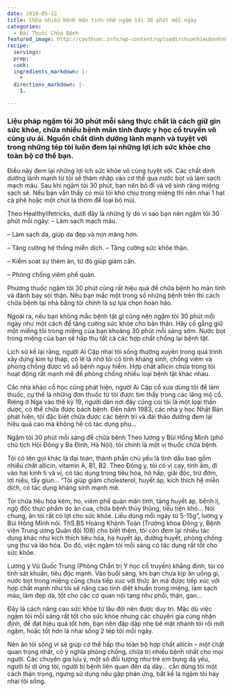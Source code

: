 ```yaml
---
date: 2018-05-12
title: Chữa nhiều bệnh mãn tính nhờ ngậm tỏi 30 phút mỗi ngày
categories:
  - Bài Thuốc Chữa Bệnh
featured_image: http://caythuoc.info/wp-content/uploads/chuanhieubenhnhongamtoi.jpg
recipe:
  servings:  
  prep:  
  cook:  
  ingredients_markdown: |-
    * 
  directions_markdown: |-
    1. 

---
```

<h3>Liệu pháp ngậm tỏi 30 phút mỗi sáng thực chất là cách giữ gìn sức khỏe, chữa nhiều bệnh mãn tính được y học cổ truyền vô cùng ưu ái. Nguồn chất dinh dưỡng lành mạnh và tuyệt vời trong những tép tỏi luôn đem lại những lợi ích sức khỏe cho toàn bộ cơ thể bạn.</h3>

Điều này đem lại những lợi ích sức khỏe vô cùng tuyệt vời. Các chất dinh dưỡng lành mạnh từ tỏi sẽ thâm nhập vào cơ thể qua nước bọt và làm sạch mạch máu. Sau khi ngậm tỏi 30 phút, bạn nên bỏ đi và vệ sinh răng miệng sạch sẽ. Nếu bạn vẫn thấy có mùi tỏi khó chịu trong miệng thì nên nhai 1 hạt cà phê hoặc một chút lá thơm để loại bỏ mùi.

Theo Healthylifetricks, dưới đây là những lý do vì sao bạn nên ngậm tỏi 30 phút mỗi ngày:
– Làm sạch mạch máu.

– Làm sạch da, giúp da đẹp và mịn màng hơn.

– Tăng cường hệ thống miễn dịch. – Tăng cường sức khỏe thận.

– Kiểm soát sự thèm ăn, từ đó giúp giảm cân.

– Phòng chống viêm phế quản.

Phương thuốc ngậm tỏi 30 phút cũng rất hiệu quả để chữa bệnh ho mãn tính và đánh bay sỏi thận. Nếu bạn mắc một trong số những bệnh trên thì cách chữa bệnh tại nhà bằng tỏi chính là sự lựa chọn hoàn hảo.

Ngoài ra, nếu bạn không mắc bệnh tật gì cũng nên ngậm tỏi 30 phút mỗi ngày như một cách để tăng cường sức khỏe cho bản thân. Hãy cố gắng giữ một miếng tỏi trong miệng của bạn khoảng 30 phút mỗi sáng sớm. Nước bọt trong miệng của bạn sẽ hấp thụ tất cả các hợp chất chống lại bệnh tật.

Lịch sử kể lại rằng, người Ai Cập nhai tỏi sống thường xuyên trong quá trình xây dựng kim tự tháp, có lẽ là nhờ tỏi có tính kháng sinh, chống viêm và phòng chống được vô số bệnh nguy hiểm. Hợp chất allicin chứa trong tỏi hoạt động rất mạnh mẽ để phòng chống nhiều loại bệnh tật khác nhau.

Các nhà khảo cổ học cũng phát hiện, người Ai Cập cổ xưa dùng tỏi để làm thuốc, cụ thể là những đơn thuốc từ tỏi được tìm thấy trong các lăng mộ cổ. Riêng ở Nga vào thế kỷ 19, người dân nơi đây cũng coi tỏi là một loại thần dược, có thể chữa được bách bệnh. Đến năm 1983, các nhà y học Nhật Bản phát hiện, tỏi đặc biệt chữa được các bệnh trĩ và đái tháo đường đem lại hiệu quả cao mà không hề có tác dụng phụ…

Ngậm tỏi 30 phút mỗi sáng để chữa bệnh
Theo lương y Bùi Hồng Minh (phó chủ tịch Hội Đông y Ba Đình, Hà Nội), tỏi chính là một vị thuốc chữa bệnh.

Tỏi có tên gọi khác là đại toán, thành phần chủ yếu là tinh dầu bao gồm nhiều chất allicin, vitamin A, B1, B2. Theo Đông y, tỏi có vị cay, tính ấm, đi vào hai kinh tì và vị, có tác dụng trong tiêu hóa, hô hấp, giải độc, trừ đờm, lợi niệu, tẩy giun… “Tỏi giúp giảm cholesterol, huyết áp, kích thích hệ miễn dịch, có tác dụng kháng sinh mạnh mẽ.

Tỏi chữa tiêu hóa kém, ho, viêm phế quản mãn tính, tăng huyết áp, bệnh lị, ngộ độc thực phẩm do ăn cua, chữa bệnh thủy thũng, tiểu tiện khó… Nói chung, ăn tỏi rất có lợi cho sức khỏe. Liều dùng mỗi ngày từ 5-15g”, lương y Bùi Hồng Minh nói. ThS.BS Hoàng Khánh Toàn (Trưởng khoa Đông y, Bệnh viện Trung ương Quân đội 108) cho biết thêm, tỏi còn đem lại nhiều tác dụng khác như kích thích tiêu hóa, hạ huyết áp, đường huyết, phòng chống ung thư và lão hóa. Do đó, việc ngậm tỏi mỗi sáng có tác dụng rất tốt cho sức khỏe.

Lương y Vũ Quốc Trung (Phòng Chẩn trị Y học cổ truyền) khẳng định, tỏi có tính sát khuẩn, tiêu độc mạnh. Vào buổi sáng, khi bạn chưa kịp ăn uống gì, nước bọt trong miệng cũng chưa tiếp xúc với thức ăn mà được tiếp xúc với hợp chất mạnh như tỏi sẽ nâng cao tính diệt khuẩn trong miệng, làm sạch máu, làm đẹp da, tốt cho các cơ quan nội tạng như phổi, thận, gan…

Đây là cách nâng cao sức khỏe từ lâu đời nên được duy trì. Mặc dù việc ngậm tỏi mỗi sáng rất tốt cho sức khỏe nhưng các chuyên gia cùng nhận định, để đạt hiệu quả tốt hơn, bạn nên đập dập nhẹ bề mặt nhánh tỏi rồi mới ngậm, hoặc tốt hơn là nhai sống 2 tép tỏi mỗi ngày.

Nên ăn tỏi sống vì sẽ giúp cơ thể hấp thu toàn bộ hợp chất allicin – một chất quan trọng nhất, có ý nghĩa phòng chống, chữa trị nhiều bệnh nhất cho mọi người. Các chuyên gia lưu ý, một số đối tượng như trẻ em bụng dạ yếu, người bị dị ứng tỏi, người bị bệnh liên quan đến dạ dày… cần dùng tỏi một cách thận trọng, ngưng sử dụng nếu gặp phản ứng, bất kể là ngậm tỏi hay nhai tỏi sống.
